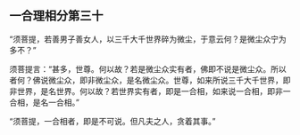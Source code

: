 ## 一合理相分第三十
“须菩提，若善男子善女人，以三千大千世界碎为微尘，于意云何？是微尘众宁为多不？”

须菩提言：“甚多，世尊。何以故？若是微尘众实有者，佛即不说是微尘众。所以者何？佛说微尘众，即非微尘众，是名微尘众。世尊，如来所说三千大千世界，即非世界，是名世界。何以故？若世界实有者，即是一合相，如来说一合相，即非一合相，是名一合相。”

“须菩提，一合相者，即是不可说。但凡夫之人，贪着其事。”

